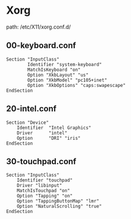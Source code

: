 # Xorg
path: /etc/X11/xorg.conf.d/

## 00-keyboard.conf
```
Section "InputClass"
        Identifier "system-keyboard"
        MatchIsKeyboard "on"
        Option "XkbLayout" "us"
        Option "XkbModel" "pc105+inet"
        Option "XkbOptions" "caps:swapescape"
EndSection
```

## 20-intel.conf
```
Section "Device"
	Identifier  "Intel Graphics"
	Driver      "intel"
	Option      "DRI" "iris"
EndSection
```

## 30-touchpad.conf
```
Section "InputClass"
    Identifier "touchpad"
    Driver "libinput"
    MatchIsTouchpad "on"
    Option "Tapping" "on"
    Option "TappingButtonMap" "lmr"
    Option "NaturalScrolling" "true"
EndSection
```
